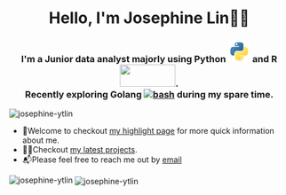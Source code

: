 <h1 align="center">Hello, I'm Josephine Lin🧘‍♀️</h1>

<h3 align="center">I'm a Junior data analyst majorly using Python <a href="https://www.python.org" target="_blank"> <img src="https://raw.githubusercontent.com/devicons/devicon/master/icons/python/python-original.svg" alt="python" width="40" height="40"/></a> and R <a href="https://www.rstudio.com/products/rstudio/" target="_blank"><img src="https://www.rstudio.com/assets/img/logo.svg" width="100" height="40"/></a>. <br>
Recently exploring Golang <a href="https://go.dev/" target="blank"><img src="https://raw.githubusercontent.com/rfyiamcool/golang_logo/master/jpg/golang_10.png" alt="bash" width="100" height="100"/></a> during my spare time.</h3>
<p align="left"> <img src="https://komarev.com/ghpvc/?username=josephine-ytlin&label=Profile%20views&color=0e75b6&style=flat" alt="josephine-ytlin" /> </p>

- 🙌Welcome to checkout [my highlight page](https://josephine-ytlin.github.io/) for more quick information about me.
- 👩‍💻Checkout [my latest projects](https://github.com/josephine-ytlin?tab=repositories&q=&type=source&language=&sort=stargazers).
- 📬Please feel free to reach me out by [email](mailto:josephinelin0923@gmail.com) 
  

<p><img align="left" src="https://github-readme-stats.vercel.app/api/top-langs?username=josephine-ytlin&show_icons=true&locale=en&layout=compact" alt="josephine-ytlin" /></p>

<p>&nbsp;<img align="center" src="https://github-readme-stats.vercel.app/api?username=josephine-ytlin&show_icons=true&locale=en" alt="josephine-ytlin" /></p>
